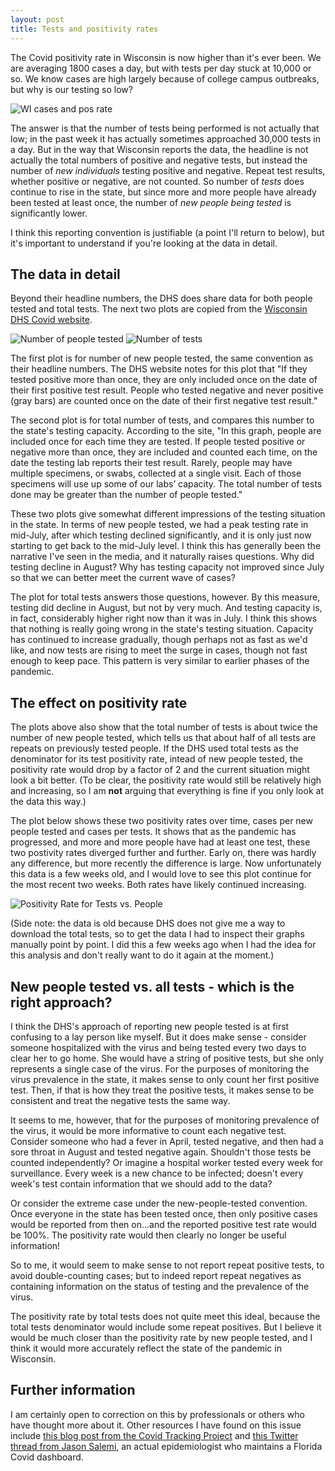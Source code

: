 ```yaml
---
layout: post
title: Tests and positivity rates
---
```

The Covid positivity rate in Wisconsin is now higher than it's ever been. We are averaging 1800 cases a day, but with tests per day stuck at 10,000 or so.  We know cases are high largely because of college campus outbreaks, but why is our testing so low?

![WI cases and pos rate](/assets/PosRate_WI_2020-09-21.png)

The answer is that the number of tests being performed is not actually that low; in the past week it has actually sometimes approached 30,000 tests in a day. But in the way that Wisconsin reports the data, the headline is not actually the total numbers of positive and negative tests, but instead the number of *new individuals* testing positive and negative. Repeat test results, whether positive or negative, are not counted. So number of *tests* does continue to rise in the state, but since more and more people have already been tested at least once, the number of *new people being tested* is significantly lower. 

I think this reporting convention is justifiable (a point I'll return to below), but it's important to understand if you're looking at the data in detail.

## The data in detail
Beyond their headline numbers, the DHS does share data for both people tested and total tests. The next two plots are copied from the [Wisconsin DHS Covid website](https://www.dhs.wisconsin.gov/covid-19/data.htm).

![Number of people tested](/assets/TestsPeople_DHS_2020-09-21.png)
![Number of tests](/assets/Tests_DHS_2020-09-21.png)

The first plot is for number of new people tested, the same convention as their headline numbers. The DHS website notes for this plot that "If they tested positive more than once, they are only included once on the date of their first positive test result. People who tested negative and never positive (gray bars) are counted once on the date of their first negative test result."  

The second plot is for total number of tests, and compares this number to the state's testing capacity. According to the site, "In this graph, people are included once for each time they are tested. If people tested positive or negative more than once, they are included and counted each time, on the date the testing lab reports their test result. Rarely, people may have multiple specimens, or swabs, collected at a single visit. Each of those specimens will use up some of our labs’ capacity. The total number of tests done may be greater than the number of people tested."

These two plots give somewhat different impressions of the testing situation in the state. In terms of new people tested, we had a peak testing rate in mid-July, after which testing declined significantly, and it is only just now starting to get back to the mid-July level. I think this has generally been the narrative I've seen in the media, and it naturally raises questions. Why did testing decline in August? Why has testing capacity not improved since July so that we can better meet the current wave of cases?

The plot for total tests answers those questions, however. By this measure, testing did decline in August, but not by very much. And testing capacity is, in fact, considerably higher right now than it was in July. I think this shows that nothing is really going wrong in the state's testing situation. Capacity has continued to increase gradually, though perhaps not as fast as we'd like, and now tests are rising to meet the surge in cases, though not fast enough to keep pace. This pattern is very similar to earlier phases of the pandemic.

## The effect on positivity rate
The plots above also show that the total number of tests is about twice the number of new people tested, which tells us that about half of all tests are repeats on previously tested people. If the DHS used total tests as the denominator for its test positivity rate, intead of new people tested, the positivity rate would drop by a factor of 2 and the current situation might look a bit better. (To be clear, the positivity rate would still be relatively high and increasing, so I am **not** arguing that everything is fine if you only look at the data this way.) 

The plot below shows these two positivity rates over time, cases per new people tested and cases per tests. It shows that as the pandemic has progressed, and more and more people have had at least one test, these two postivity rates diverged further and further. Early on, there was hardly any difference, but more recently the difference is large. Now unfortunately this data is a few weeks old, and I would love to see this plot continue for the most recent two weeks. Both rates have likely continued increasing.

![Positivity Rate for Tests vs. People](/assets/PosRate_PeopleVsTests_2020-09-21.png)

(Side note: the data is old because DHS does not give me a way to download the total tests, so to get the data I had to inspect their graphs manually point by point. I did this a few weeks ago when I had the idea for this analysis and don't really want to do it again at the moment.)

## New people tested vs. all tests - which is the right approach?
I think the DHS's approach of reporting new people tested is at first confusing to a lay person like myself. But it does make sense - consider someone hospitalized with the virus and being tested every two days to clear her to go home. She would have a string of positive tests, but she only represents a single case of the virus. For the purposes of monitoring the virus prevalence in the state, it makes sense to only count her first positive test. Then, if that is how they treat the positive tests, it makes sense to be consistent and treat the negative tests the same way.

It seems to me, however, that for the purposes of monitoring prevalence of the virus, it would be more informative to count each negative test. Consider someone who had a fever in April, tested negative, and then had a sore throat in August and tested negative again. Shouldn't those tests be counted independently? Or imagine a hospital worker tested every week for surveillance. Every week is a new chance to be infected; doesn't every week's test contain information that we should add to the data?

Or consider the extreme case under the new-people-tested convention.  Once everyone in the state has been tested once, then only positive cases would be reported from then on...and the reported positive test rate would be 100%.  The positivity rate would then clearly no longer be useful information!

So to me, it would seem to make sense to not report repeat positive tests, to avoid double-counting cases; but to indeed report repeat negatives as containing information on the status of testing and the prevalence of the virus.

The positivity rate by total tests does not quite meet this ideal, because the total tests denominator would include some repeat positives. But I believe it would be much closer than the positivity rate by new people tested, and I think it would more accurately reflect the state of the pandemic in Wisconsin.

## Further information
I am certainly open to correction on this by professionals or others who have thought more about it. Other resources I have found on this issue include [this blog post from the Covid Tracking Project](https://covidtracking.com/blog/counting-covid-19-tests) and [this Twitter thread from Jason Salemi](https://twitter.com/JasonSalemi/status/1307849551437471750?s=20), an actual epidemiologist who maintains a Florida Covid dashboard. 

